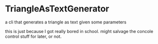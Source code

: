 # TriangleAsTextGenerator
a cli that generates a triangle as text given some parameters

this is just because I got really bored in school. might salvage the concole control stuff for later, or not.

